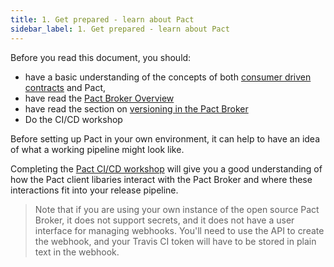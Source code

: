 ```yaml
---
title: 1. Get prepared - learn about Pact
sidebar_label: 1. Get prepared - learn about Pact
---
```


Before you read this document, you should:

* have a basic understanding of the concepts of both [consumer driven contracts](https://martinfowler.com/articles/consumerDrivenContracts.html) and Pact,
* have read the [Pact Broker Overview](pact_broker/overview.md)
* have read the section on [versioning in the Pact Broker](getting_started/versioning_in_the_pact_broker.md)
* Do the CI/CD workshop

Before setting up Pact in your own environment, it can help to have an idea of what a working pipeline might look like. 

Completing the [Pact CI/CD workshop](https://docs.pactflow.io/docs/workshops/ci-cd/) will give you a good understanding of how the Pact client libaries interact with the Pact Broker and where these interactions fit into your release pipeline.

> Note that if you are using your own instance of the open source Pact Broker, it does not support secrets, and it does not have a user interface for managing webhooks. You'll need to use the API to create the webhook, and your Travis CI token will have to be stored in plain text in the webhook.